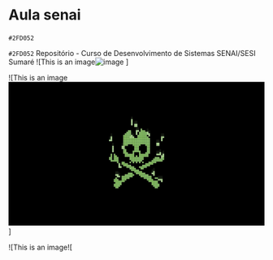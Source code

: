 # Aula senai 
  `#2FD052`
 
`#2FD052` Repositório - Curso de Desenvolvimento de Sistemas SENAI/SESI Sumaré
![This is an image![image](https://user-images.githubusercontent.com/125596897/220899979-0385f61d-0716-48b6-b98f-42bc0f8402f6.png)
]

![This is an image![image](https://raw.githubusercontent.com/PedroArthurPizarro/AULA_DEV_2302/main/287849.jpg)]

![This is an image![
